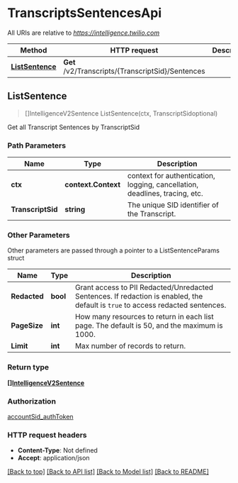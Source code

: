 # TranscriptsSentencesApi

All URIs are relative to *https://intelligence.twilio.com*

Method | HTTP request | Description
------------- | ------------- | -------------
[**ListSentence**](TranscriptsSentencesApi.md#ListSentence) | **Get** /v2/Transcripts/{TranscriptSid}/Sentences | 



## ListSentence

> []IntelligenceV2Sentence ListSentence(ctx, TranscriptSidoptional)



Get all Transcript Sentences by TranscriptSid

### Path Parameters


Name | Type | Description
------------- | ------------- | -------------
**ctx** | **context.Context** | context for authentication, logging, cancellation, deadlines, tracing, etc.
**TranscriptSid** | **string** | The unique SID identifier of the Transcript.

### Other Parameters

Other parameters are passed through a pointer to a ListSentenceParams struct


Name | Type | Description
------------- | ------------- | -------------
**Redacted** | **bool** | Grant access to PII Redacted/Unredacted Sentences. If redaction is enabled, the default is `true` to access redacted sentences.
**PageSize** | **int** | How many resources to return in each list page. The default is 50, and the maximum is 1000.
**Limit** | **int** | Max number of records to return.

### Return type

[**[]IntelligenceV2Sentence**](IntelligenceV2Sentence.md)

### Authorization

[accountSid_authToken](../README.md#accountSid_authToken)

### HTTP request headers

- **Content-Type**: Not defined
- **Accept**: application/json

[[Back to top]](#) [[Back to API list]](../README.md#documentation-for-api-endpoints)
[[Back to Model list]](../README.md#documentation-for-models)
[[Back to README]](../README.md)

